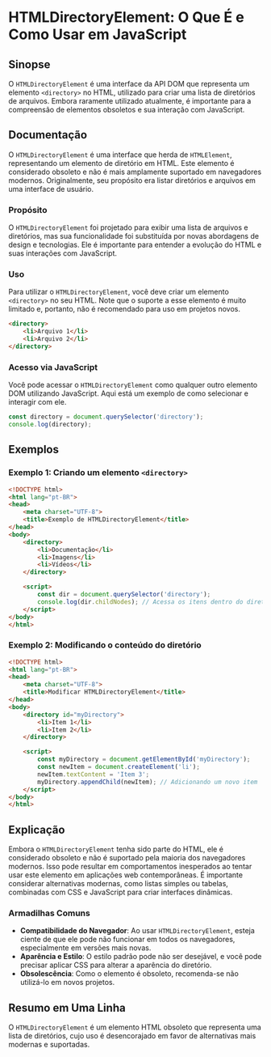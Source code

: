 <!--
Meta Description: # HTMLDirectoryElement: O Que É e Como Usar em JavaScript ## Sinopse O `HTMLDirectoryElement` é uma interface da API DOM que representa um elemento `<...
Meta Keywords: html, directory, htmldirectoryelement, elemento, para
-->

# HTMLDirectoryElement: O Que É e Como Usar em JavaScript

## Sinopse
O `HTMLDirectoryElement` é uma interface da API DOM que representa um elemento `<directory>` no HTML, utilizado para criar uma lista de diretórios de arquivos. Embora raramente utilizado atualmente, é importante para a compreensão de elementos obsoletos e sua interação com JavaScript.

## Documentação
O `HTMLDirectoryElement` é uma interface que herda de `HTMLElement`, representando um elemento de diretório em HTML. Este elemento é considerado obsoleto e não é mais amplamente suportado em navegadores modernos. Originalmente, seu propósito era listar diretórios e arquivos em uma interface de usuário.

### Propósito
O `HTMLDirectoryElement` foi projetado para exibir uma lista de arquivos e diretórios, mas sua funcionalidade foi substituída por novas abordagens de design e tecnologias. Ele é importante para entender a evolução do HTML e suas interações com JavaScript.

### Uso
Para utilizar o `HTMLDirectoryElement`, você deve criar um elemento `<directory>` no seu HTML. Note que o suporte a esse elemento é muito limitado e, portanto, não é recomendado para uso em projetos novos.

```html
<directory>
    <li>Arquivo 1</li>
    <li>Arquivo 2</li>
</directory>
```

### Acesso via JavaScript
Você pode acessar o `HTMLDirectoryElement` como qualquer outro elemento DOM utilizando JavaScript. Aqui está um exemplo de como selecionar e interagir com ele.

```javascript
const directory = document.querySelector('directory');
console.log(directory);
```

## Exemplos
### Exemplo 1: Criando um elemento `<directory>`

```html
<!DOCTYPE html>
<html lang="pt-BR">
<head>
    <meta charset="UTF-8">
    <title>Exemplo de HTMLDirectoryElement</title>
</head>
<body>
    <directory>
        <li>Documentação</li>
        <li>Imagens</li>
        <li>Vídeos</li>
    </directory>

    <script>
        const dir = document.querySelector('directory');
        console.log(dir.childNodes); // Acessa os itens dentro do diretório
    </script>
</body>
</html>
```

### Exemplo 2: Modificando o conteúdo do diretório

```html
<!DOCTYPE html>
<html lang="pt-BR">
<head>
    <meta charset="UTF-8">
    <title>Modificar HTMLDirectoryElement</title>
</head>
<body>
    <directory id="myDirectory">
        <li>Item 1</li>
        <li>Item 2</li>
    </directory>

    <script>
        const myDirectory = document.getElementById('myDirectory');
        const newItem = document.createElement('li');
        newItem.textContent = 'Item 3';
        myDirectory.appendChild(newItem); // Adicionando um novo item
    </script>
</body>
</html>
```

## Explicação
Embora o `HTMLDirectoryElement` tenha sido parte do HTML, ele é considerado obsoleto e não é suportado pela maioria dos navegadores modernos. Isso pode resultar em comportamentos inesperados ao tentar usar este elemento em aplicações web contemporâneas. É importante considerar alternativas modernas, como listas simples ou tabelas, combinadas com CSS e JavaScript para criar interfaces dinâmicas.

### Armadilhas Comuns
- **Compatibilidade do Navegador**: Ao usar `HTMLDirectoryElement`, esteja ciente de que ele pode não funcionar em todos os navegadores, especialmente em versões mais novas.
- **Aparência e Estilo**: O estilo padrão pode não ser desejável, e você pode precisar aplicar CSS para alterar a aparência do diretório.
- **Obsolescência**: Como o elemento é obsoleto, recomenda-se não utilizá-lo em novos projetos.

## Resumo em Uma Linha
O `HTMLDirectoryElement` é um elemento HTML obsoleto que representa uma lista de diretórios, cujo uso é desencorajado em favor de alternativas mais modernas e suportadas.
